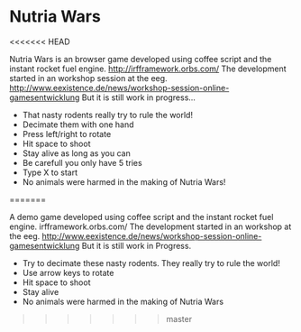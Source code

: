 # Nutria Wars
<<<<<<< HEAD

Nutria Wars is an browser game developed using coffee script and the instant rocket fuel engine.
http://irfframework.orbs.com/
The development started in an workshop session at the eeg.
http://www.eexistence.de/news/workshop-session-online-gamesentwicklung
But it is still work in progress...

* That nasty rodents really try to rule the world!
* Decimate them with one hand
* Press left/right to rotate
* Hit space to shoot
* Stay alive as long as you can
* Be carefull you only have 5 tries
* Type X to start
* No animals were harmed in the making of Nutria Wars!

=======

A demo game developed using coffee script and the instant rocket fuel engine.
irfframework.orbs.com/
The development started in an workshop at the eeg. 
http://www.eexistence.de/news/workshop-session-online-gamesentwicklung
But it is still work in Progress.

* Try to decimate these nasty rodents. They really try to rule the world!
* Use arrow keys to rotate
* Hit space to shoot
* Stay alive
* No animals were harmed in the making of Nutria Wars 

>>>>>>> master
